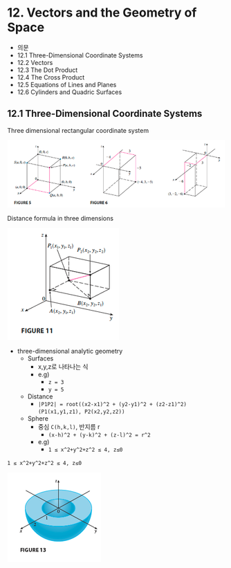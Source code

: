 # 12. Vectors and the Geometry of Space

- 의문
- 12.1 Three-Dimensional Coordinate Systems
- 12.2 Vectors
- 12.3 The Dot Product
- 12.4 The Cross Product
- 12.5 Equations of Lines and Planes
- 12.6 Cylinders and Quadric Surfaces

## 12.1 Three-Dimensional Coordinate Systems

Three dimensional rectangular coordinate system

![](./images/ch12/three_dimensional_rectangular_coordinate_system1.png)

Distance formula in three dimensions

![](./images/ch12/distance_formula1.png)

- three-dimensional analytic geometry
  - Surfaces
    - x,y,z로 나타나는 식
    - e.g)
      - `z = 3`
      - `y = 5`
  - Distance
    - `|P1P2| = root((x2-x1)^2 + (y2-y1)^2 + (z2-z1)^2) (P1(x1,y1,z1), P2(x2,y2,z2))`
  - Sphere
    - 중심 `C(h,k,l)`, 반지름 r
      - `(x-h)^2 + (y-k)^2 + (z-l)^2 = r^2`
    - e.g)
      - `1 ≤ x^2+y^2+z^2 ≤ 4, z≤0`

`1 ≤ x^2+y^2+z^2 ≤ 4, z≤0`

![](./images/ch12/sphere1.png)
